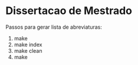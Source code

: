 # Dissertacao de Mestrado

Passos para gerar lista de abreviaturas:

1. make
2. make index
3. make clean
4. make

